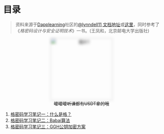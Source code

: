 # 目录

> 资料来源于[Dapplearning](https://dapplearning.org/reward)社区的[@lynndell11](https://x.com/lynndell11),[文档地址](https://drive.google.com/file/d/1vLUwb69AzB-izVuNdwquNh1P6BQDgcAz/view?usp=sharing)或[这里](https://klizz.top/lattice/全同态加密理论_生态现状与未来展望.pdf)，同时参考了《*格密码设计与安全证明技术*》一书。\(王凤和，北京邮电大学出版社\)

<style>
img.blur-effect {
    filter: blur(4px);
    transition: filter 0.3s;
    display: block;
    margin: 0 auto;
}
img.blur-effect:hover,
img.blur-effect:active {
    filter: none;
}
</style>

<div style="text-align: center;">
    <img class="blur-effect" src="/img/lattice/1.png" alt="图片1" width="200" />
    <del><span class = "hidden-text">嚯嚯嚯听课都有USDT拿的哦</span></del>
</div>

1. [格密码学习笔记一：什么是格？](/lattice/lattice_1)  
2. [格密码学习笔记二：Babai算法](/lattice/lattice_2)
3. [格密码学习笔记三：GGH公钥加密方案](/lattice/lattice_3)
